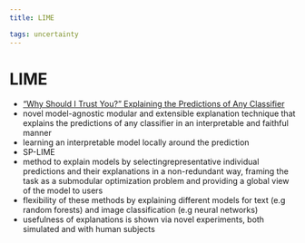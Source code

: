 ```yaml
---
title: LIME

tags: uncertainty 
---
```


# LIME
- [“Why Should I Trust You?” Explaining the Predictions of Any Classifier](https://arxiv.org/abs/1602.04938v1)
- novel model-agnostic modular and extensible explanation technique that explains the predictions of any classifier in an interpretable and faithful manner
- learning an interpretable model locally around the prediction
- SP-LIME
- method to explain models by selectingrepresentative individual predictions and their explanations in a non-redundant way, framing the task as a submodular optimization problem and providing a global view of the model to users
- flexibility of these methods by explaining different models for text (e.g random forests) and image classification (e.g neural networks)
- usefulness of explanations is shown via novel experiments, both simulated and with human subjects




